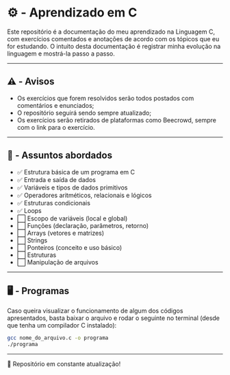 # ⚙️ - Aprendizado em C

Este repositório é a documentação do meu aprendizado na Linguagem C, com exercícios comentados e anotações de acordo com os tópicos que eu for estudando. O intuito desta documentação é registrar minha evolução na linguagem e mostrá-la passo a passo.

---

## ⚠️ - Avisos
- Os exercícios que forem resolvidos serão todos postados com comentários e enunciados;
- O repositório seguirá sendo sempre atualizado;
- Os exercícios serão retirados de plataformas como Beecrowd, sempre com o link para o exercício.

---

## 📖 - Assuntos abordados
- ✅ Estrutura básica de um programa em C 
- ✅ Entrada e saída de dados 
- ✅ Variáveis e tipos de dados primitivos 
- ✅ Operadores aritméticos, relacionais e lógicos
- ✅ Estruturas condicionais 
- ✅ Loops 
- ⬜ Escopo de variáveis (local e global)
- ⬜ Funções (declaração, parâmetros, retorno)
- ⬜ Arrays (vetores e matrizes)
- ⬜ Strings 
- ⬜ Ponteiros (conceito e uso básico)
- ⬜ Estruturas 
- ⬜ Manipulação de arquivos 

---

## 🖥️ - Programas
Caso queira visualizar o funcionamento de algum dos códigos apresentados, basta baixar o arquivo e rodar o seguinte no terminal (desde que tenha um compilador C instalado):

```bash
gcc nome_do_arquivo.c -o programa
./programa
```
---

📌 Repositório em constante atualização!
